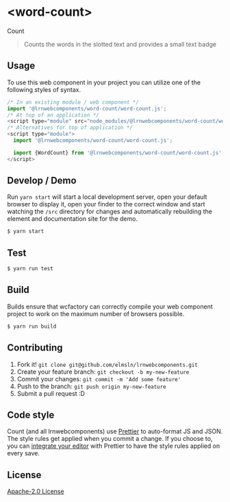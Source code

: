 # &lt;word-count&gt;

Count
> Counts the words in the slotted text and provides a small text badge

## Usage
To use this web component in your project you can utilize one of the following styles of syntax.

```js
/* In an existing module / web component */
import '@lrnwebcomponents/word-count/word-count.js';
/* At top of an application */
<script type="module" src="node_modules/@lrnwebcomponents/word-count/word-count.js"></script>
/* Alternatives for top of application */
<script type="module">
  import '@lrnwebcomponents/word-count/word-count.js';

  import {WordCount} from '@lrnwebcomponents/word-count/word-count.js';
</script>
```

## Develop / Demo
Run `yarn start` will start a local development server, open your default browser to display it, open your finder to the correct window and start watching the `/src` directory for changes and automatically rebuilding the element and documentation site for the demo.
```bash
$ yarn start
```

## Test

```bash
$ yarn run test
```

## Build
Builds ensure that wcfactory can correctly compile your web component project to
work on the maximum number of browsers possible.
```bash
$ yarn run build
```

## Contributing

1. Fork it! `git clone git@github.com/elmsln/lrnwebcomponents.git`
2. Create your feature branch: `git checkout -b my-new-feature`
3. Commit your changes: `git commit -m 'Add some feature'`
4. Push to the branch: `git push origin my-new-feature`
5. Submit a pull request :D

## Code style

Count (and all lrnwebcomponents) use [Prettier][prettier] to auto-format JS and JSON.  The style rules get applied when you commit a change.  If you choose to, you can [integrate your editor][prettier-ed] with Prettier to have the style rules applied on every save.

[prettier]: https://github.com/prettier/prettier/
[prettier-ed]: https://github.com/prettier/prettier/#editor-integration
[polyserve]: https://github.com/Polymer/polyserve
[web-component-tester]: https://github.com/Polymer/web-component-tester

## License
[Apache-2.0 License](http://opensource.org/licenses/Apache-2.0)